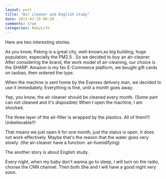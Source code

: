 ```yaml
---
layout: post
title: "Air cleaner and English study"
date: 2013-03-10 00:28
comments: true
categories: BabyLife
---
```



Here are two interesting stories.


As you know, Peking is a great city, well-known,as big building, huge population, especially the PM2.5 .
So we decided to buy an air-cleaner.
After considering the brand, the work model of air-cleaning, our choice is the SHARP.
Amazon is my fav E-Commerce platform, we bought gift cards on taobao, then ordered the type.



When the machine is sent home by the Express delivery man, we decided to use it immediately.
Everything is fine, until a month goes away.



Yep, you know, the air cleaner should be cleaned every month.
(Some part can not cleaned and it's disposible)
When I open the machine, I am shocked.

The three layer of the air-filter is wrapped by the plastics.
All of them!!!
Unbelievable!!!


That means we just open it for one month, just the status is open. 
It does not work effectively.
Maybe that's the reason that the water goes very slowly.
(the air-cleaner have a function: air-humidifying)



The another story is about English study.

Every night, when my baby don't wanna go to sleep, I will turn on the radio, choose the CNN channel.
Then both She and I will have a good night very soon.





